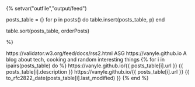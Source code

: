 {%
setvar("outfile","output/feed")

posts_table = {}
for p in posts() do
	table.insert(posts_table, p)
end

table.sort(posts_table, orderPosts)

%}

<?xml version="1.0" encoding="UTF-8" ?>
<rss version="2.0" xmlns:dc="http://purl.org/dc/elements/1.1/" xmlns:content="http://purl.org/rss/1.0/modules/content/">

<channel>
  <title>Antoine's blog</title>
  <docs>https://validator.w3.org/feed/docs/rss2.html</docs>
  <generator>ASG</generator>
  <link>https://vanyle.github.io</link>
  <description>A blog about tech, cooking and random interesting things</description>
  {% for i in ipairs(posts_table) do %}
    <item>
      <title>{{ posts_table[i].title }}</title>
      <link>https://vanyle.github.io/{{ posts_table[i].url }}</link>
      <description>{{ posts_table[i].description }}</description>
      <guid>https://vanyle.github.io/{{ posts_table[i].url }}</guid>
      <pubDate>{{ to_rfc2822_date(posts_table[i].last_modified) }}</pubDate>
    </item>
  {% end %}
</channel>
</rss>
